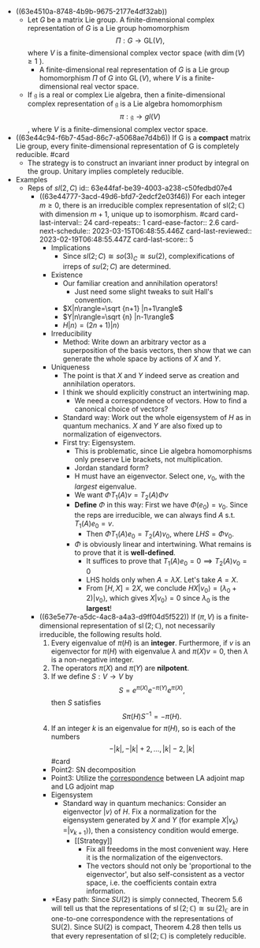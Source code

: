 - ((63e4510a-8748-4b9b-9675-2177e4df32ab))
	- Let $G$ be a matrix Lie group. A finite-dimensional complex representation of $G$ is a Lie group homomorphism
	  $$
	  \Pi: G \rightarrow \mathrm{GL}(V),
	  $$
	  where $V$ is a finite-dimensional complex vector space (with $\operatorname{dim}(V) \geq 1$ ).
		- A finite-dimensional real representation of $G$ is a Lie group homomorphism $\Pi$ of $G$ into $\operatorname{GL}(V)$, where $V$ is a finite-dimensional real vector space.
	- If $\mathfrak{g}$ is a real or complex Lie algebra, then a finite-dimensional complex representation of $\mathfrak{g}$ is a Lie algebra homomorphism 
	  $$\pi:\mathfrak{g} \to g l(V)$$
	  , where $V$ is a finite-dimensional complex vector space.
- ((63e44c94-f6b7-45ad-86c7-a5068ae7d4b6)) If G is a **compact** matrix Lie group, every finite-dimensional representation of G is completely reducible. #card
	- The strategy is to construct an invariant inner product by  integral on the group. Unitary implies completely reducible.
- Examples
	- Reps of $sl(2,C)$
	  id:: 63e44faf-be39-4003-a238-c50fedbd07e4
		- ((63e44777-3acd-49d6-bfd7-2edcf2e03f46)) For each integer $m \geq 0$, there is an irreducible complex representation of $\mathrm{sl}(2 ; \mathbb{C})$ with dimension $m+1$, unique up to isomorphism. #card
		  card-last-interval:: 24
		  card-repeats:: 1
		  card-ease-factor:: 2.6
		  card-next-schedule:: 2023-03-15T06:48:55.446Z
		  card-last-reviewed:: 2023-02-19T06:48:55.447Z
		  card-last-score:: 5
			- Implications
				- Since $sl(2;C)\cong so(3)_C \cong su(2)$, complexifications of irreps of $su(2;C)$ are determined.
			- Existence
				- Our familiar creation and annihilation operators!
					- Just need some slight tweaks to suit Hall's convention.
				- $X|n\rangle=\sqrt {n+1} |n+1\rangle$
				- $Y|n\rangle=\sqrt {n} |n-1\rangle$
				- $H|n\rangle=(2n+1) |n\rangle$
			- Irreducibility
				- Method: Write down an arbitrary vector as a superposition of the basis vectors, then show that we can generate the whole space by actions of $X$ and $Y$.
			- Uniqueness
				- The point is that $X$ and $Y$ indeed serve as creation and annihilation operators.
				- I think we should explicitly construct an intertwining map.
					- We need a correspondence of vectors. How to find a canonical choice of vectors?
				- Standard way: Work out the whole eigensystem of $H$ as in quantum mechanics. $X$ and $Y$ are also fixed up to normalization of eigenvectors.
				- First try: Eigensystem.
					- This is problematic, since Lie algebra homomorphisms only preserve Lie brackets, not multiplication.
					- Jordan standard form?
					- H must have an eigenvector. Select one, $v_0$, with the *largest* eigenvalue.
					- We want $\Phi T_1(A) v= T_2(A) \Phi v$
					- **Define** $\Phi$ in this way: First we have $\Phi(e_0)=v_0$. Since the reps are irreducible, we can always find $A$ s.t. $T_1(A)e_0=v$.
						- Then $\Phi T_1(A) e_0=T_2(A) v_0$, where $LHS=\Phi v_0$.
					- $\Phi$ is obviously linear and intertwining. What remains is to prove that it is **well-defined**.
						- It suffices to prove that $T_1(A)e_0=0 \implies T_2(A)v_0=0$
						- LHS holds only when $A=\lambda X$. Let's take $A=X$.
						- From $[H, X]=2 X$, we conclude $HX|v_0\rangle=(\lambda_0+2)|v_0\rangle$, which gives $X|v_0\rangle=0$ since $\lambda_0$ is the **largest**!
		- ((63e5e77e-a5dc-4ac8-a4a3-d9ff04d5f522)) If $(\pi, V)$ is a finite-dimensional representation of $\operatorname{sl}(2 ; \mathbb{C})$, not necessarily irreducible, the following results hold.
		  1. Every eigenvalue of $\pi(H)$ is an **integer**. Furthermore, if $v$ is an eigenvector for $\pi(H)$ with eigenvalue $\lambda$ and $\pi(X) v=0$, then $\lambda$ is a non-negative integer.
		  2. The operators $\pi(X)$ and $\pi(Y)$ are **nilpotent**.
		  3. If we define $S: V \rightarrow V$ by
		  $$
		  S=e^{\pi(X)} e^{-\pi(Y)} e^{\pi(X)},
		  $$
		  then $S$ satisfies
		  $$
		  S \pi(H) S^{-1}=-\pi(H) .
		  $$
		  4. If an integer $k$ is an eigenvalue for $\pi(H)$, so is each of the numbers
		  $$
		  -|k|,-|k|+2, \ldots,|k|-2,|k|
		  $$
		  #card
			- Point2: SN decomposition
			- Point3: Utilize the [correspondence](((6382ce57-6b73-4815-b142-0f889766fa01))) between LA adjoint map and LG adjoint map
			- Eigensystem
				- Standard way in quantum mechanics: Consider an eigenvector $|v\rangle$ of $H$. Fix a normalization for the eigensystem generated by $X$ and $Y$ (for example $X|v_k\rangle=|v_{k+1}\rangle$), then a consistency condition would emerge.
					- [[Strategy]]
						- Fix all freedoms in the most convenient way. Here it is the normalization of the eigenvectors.
						- The vectors should not only be 'proportional to the eigenvector', but also self-consistent as a vector space, i.e. the coefficients contain extra information.
			- *Easy path: Since $S U(2)$ is simply connected, Theorem $5.6$ will tell us that the representations of $\operatorname{sl}(2 ; \mathbb{C}) \cong \operatorname{su}(2)_{\mathbb{C}}$ are in one-to-one correspondence with the representations of $\mathrm{SU}(2)$. Since $\mathrm{SU}(2)$ is compact, Theorem $4.28$ then tells us that every representation of $\operatorname{sl}(2 ; \mathbb{C})$ is completely reducible.
